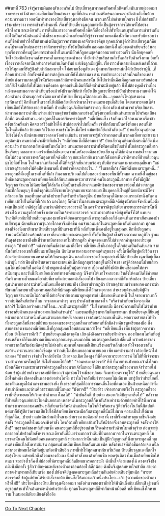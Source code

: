 ##บทที่ 763 เจ้ารู้ความผิดของตัวเองหรือไม่
ป๋ายเสี่ยวฉุนพากองทัพศพโลหิตหนึ่งพันนายพุ่งออกมาจากพระราชวังด้วยความฮึกเหิมเปี่ยมอำนาจ ทุกที่ที่ผ่าน เหล่าองค์รักษ์นอกพระราชวังต่างตัวสั่นด้วยความหวาดผวา พอเห็นท่าทางของป๋ายเสี่ยวฉุนอย่างชัดเจน พวกเขาก็ไม่กล้าหายใจแรง ยิ่งไม่กล้าขยับเข้ามาขัดขวาง
เพราะช่วงที่ผ่านมานี้ เรื่องที่ป๋ายเสี่ยวฉุนถูกแต่งตั้งเป็นผู้ตรวจการได้แพร่ไปอย่างครึกโครม ขณะเดียวกัน การตื่นขึ้นมาของกองทัพศพโลหิตก็เลื่องลือไปทั่วทั้งแดนทุรกันดารแล้วเช่นกัน
ต่อให้เป็นสำนักต้นแม่น้ำทั้งสี่ของเขตแม่น้ำทงเทียนก็ยังรู้ข่าวจากกำแพงเมืองฝั่งที่พวกเขารับผิดชอบว่าคนที่ชื่อป๋ายฮ่าวได้รับตำแหน่งเป็นผู้ตรวจการของนครจักรพรรดิขุย
ทุกคนล้วนรู้ดีว่าป๋ายเสี่ยวฉุนก็คือคนโปรดคนใหม่ของราชวงศ์จักรพรรดิขุย ทั้งยังเป็นมีดที่แหลมคมเล่มหนึ่งในมือของต้าเทียนซือ!
และทุกเรื่องราวที่คนผู้นี้เคยกระทำลงไปในนครผียักษ์ก็ถูกคนขุดค้นออกมาอย่างรวดเร็ว นั่นคือบุคคลที่จิตใจอำมหิตถึงขนาดสังหารคนในตระกูลของตัวเอง ทั้งยังกำเริบเสิบสานถึงขั้นกล้าจับตัวครึ่งเทพ อีกทั้งเรื่องราวหลังจากนั้นอย่างการค้นบ้านยึดทรัพย์ แย่งชิงลูกเมียผู้อื่น เรื่องราวทั้งหลายทั้งแหล่เหล่านี้ล้วนทำให้ทุกคนที่รับรู้ถึงกับสำลักลมหายใจ ไม่อยากเชื่อหูตัวเอง
ผู้คนพากันตระหนักได้ว่าป๋ายฮ่าวผู้นี้...ก็คือคนบ้าระห่ำ อีกทั้งพลังในการต่อสู้ของเขาก็ยังไม่ธรรมดา สามารถฝ่าทะลวงวงล้อมโจมตีของเหล่าศิษย์แห่งความภาคภูมิใจนับร้อยคนแล้วลักพาตัวคนเหล่านั้น ยิ่งไปกว่านั้นคือเมื่อถูกคนหลายร้อยล้อมฆ่าก็ยังโจมตีกลับไปได้อย่างเด็ดขาด
บุคคลเช่นนี้เดิมทีก็เลิศล้ำน่าตะลึงอยู่แล้ว ยิ่งไม่ต้องพูดถึงว่าเบื้องหลังของเขานอกจากต้าเทียนซือแล้วยังมีราชาผียักษ์ ทั้งยังเป็นลูกเขยที่ราชาผียักษ์ประทานงานแต่งให้ด้วยตัวเอง
ตัวตนทุกอย่างนี้ของเขาทำให้ป๋ายเสี่ยวฉุนได้กลายมาเป็น...บุคคลยิ่งใหญ่แห่งแดนทุรกันดาร!!
อีกทั้งเขาในเวลานี้ยังมีชื่อเสียงยิ่งกว่าพวกโจวหงและกงซุนอี้เสียอีก
โดยเฉพาะตอนนี้ต้าเทียนซือยังให้ท้ายเขาอย่างเต็มที่ ป๋ายเสี่ยวฉุนจึงฮึกเหิมห้าวหาญ ยิ่งวางตัวเบ่งอำนาจกำเริบเสิบสาน นำพากองเกราะดำที่บนร่างแผ่ปราณดุร้ายเข้มข้นกลายร่างเป็นรุ้งยาวหนึ่งพันเส้นทะยานไปพร้อมเสียงอึกทึก ตรงดิ่งเข้าหา...ตระกูลหลี่ในนครจักรพรรดิขุย!!
“หลี่เทียนเซิ่ง เจ้ากับพวกโจวหงมาหาเรื่องข้าครั้งแล้วครั้งเล่า คิดจะเอาชีวิตข้าให้ได้ ข้าปล่อยเจ้าไปหนึ่งครั้ง เจ้าก็กลับมาเป็นครั้งที่สอง ตอนนี้ข้าโมโหเต็มทีแล้ว ข้าบอกเจ้าไว้เลย หากข้าโมโหเมื่อไหร่ แม้แต่ข้าก็ยังกลัวตัวเอง!” ป๋ายเสี่ยวฉุนปลอดโปร่งโล่งใจ นัยน์ตาเผยแววคาดหวังอย่างเข้มข้น เขาอยากจะรู้นักว่าหากตอนนี้พวกคนที่อยากฆ่าเขามาอยู่ต่อหน้า คนพวกนั้นจะมีท่าทีเช่นไร
“หลี่เทียนเซิ่งก็คือคนแรก!” ป๋ายเสี่ยวฉุนคิดมาถึงตรงนี้ก็ยิ่งเพิ่มความเร็ว ท่ามกลางเสียงดังสนั่นหวั่นไหว เขาและกองเกราะดำทั้งพันคนก็ขยับเข้าไปใกล้ตระกูลหลี่มากขึ้นเรื่อยๆ
ตลอดทาง เงาร่างที่แผ่กลิ่นอายความโอหังอวดดีของป๋ายเสี่ยวฉุนได้ชักนำความสนใจจากคนนับไม่ถ้วน พวกเขาพากันสูดหายใจดังเฮือกๆ ขณะเดียวกันพวกเขาก็สังเกตเห็นว่าทิศทางที่ป๋ายเสี่ยวฉุนมุ่งไปคือที่ไหน ในใจพวกเขาจึงอดไม่ได้ที่จะรู้สึกเย็นวาบพร้อมๆ กับมีการคาดเดามากมายผุดขึ้นมา
“แผ่ปราณดุร้ายอย่างไม่คิดปิดบังขนาดนี้ ป๋ายฮ่าวคิดจะทำอะไร...”
“ในเขตที่เก้า ก็คือที่ตั้งของตระกูลหลี่...”
ตระกูลหลี่ตั้งอยู่ในเขตพื้นที่ที่เก้า กินอาณาบริเวณไปเกือบสองส่วนของพื้นที่ทั้งหมด ความยิ่งใหญ่ของอิทธิพลตระกูลพวกเขาเทียบเคียงได้กับนามของพระยาสวรรค์ คนในตระกูลมีมากมาย ทั้งยังมีผู้ฝึกวิญญาณจำนวนไม่น้อยที่อยู่ใต้สังกัด เมื่อเป็นเช่นนี้อำนาจและอิทธิพลของพวกเขาย่อมไม่ต่างจากลูกหิมะที่กลิ้งหลุนๆ ยิ่งกลิ้งลูกหิมะก็ยิ่งขยายใหญ่จนแทบจะกลายมาเป็นบุคคลยิ่งใหญ่ที่น้อยนักจะมีใครกล้าล่วงเกิน
ขณะที่ทุกคนกำลังประหวั่นพรั่นพรึงกันอยู่นั้น ป๋ายเสี่ยวฉุนได้พากองเกราะดำหนึ่งพันคนเหยียบเข้าไปในพื้นที่ที่เก้าแล้ว มองไกลๆ ก็เห็นว่าในลานของตระกูลหลี่มีเจดีย์สูงนับร้อยจั้งหลังหนึ่งตั้งเด่นเป็นสง่า!
เจดีย์สูงนี้มีนามว่าเจดีย์พระยาสวรรค์! ในนครจักรพรรดิขุยมีเพียงพระยาสวรรค์เท่านั้นที่สร้างได้ ความสูงคือร้อยจั้ง แต่หากเป็นเจ้าพระยาสวรรค์ จะสามารถสร้างเจดีย์สูงพันจั้งได้!
แทบจะวินาทีเดียวกับที่ป๋ายเสี่ยวฉุนมองมายังเจดีย์ของตระกูลหลี่ ตระกูลหลี่เองก็สังเกตเห็นการมาเยือนของป๋ายเสี่ยวฉุน ฉับพลันความวุ่นวายโกลหาจึงเกิดขึ้น คนจำนวนมากในตระกูลหลี่พากันบินออกมา ทุกคนต่างก็จ้องนิ่งมายังพวกป๋ายเสี่ยวฉุนที่บินตรงมาที่นี่
หลี่เทียนเซิ่งเองก็อยู่ในกลุ่มคน อีกทั้งยังถูกคนจำนวนนับไม่ถ้วนห้อมล้อม เขาคือนายน้อยของตระกูลหลี่ ทั้งยังเป็นผู้กล้าซึ่งสร้างความภาคภูมิใจ ฐานะอันสูงส่งของเขาถึงขั้นที่ว่าหากบิดาของเขาไม่ปรากฏตัว คำพูดของเขาก็ไม่ต่างจากคำพูดของประมุขตระกูล
“ป๋ายฮ่าว!!” หลังจากเห็นชัดว่าคนมาคือใคร หลี่เทียนเซิ่งก็ผวาอยู่ในใจก่อนเป็นอันดับแรก จากนั้นสีหน้าของเขาก็เปลี่ยนมาเป็นดุดัน นัยน์ตาฉายความอาฆาตแค้นรุนแรง ครั้งนี้เพื่อฟื้นฟูพลังชีวิต เขาต้องจ่ายค่าตอบแทนมหาศาลให้กับตระกูลเฉิน และตัวการของเรื่องทุกอย่างนี้ก็คือป๋ายเสี่ยวฉุนที่อยู่เบื้องหน้าผู้นี้
ทว่าเพียงชั่วพริบตาความอาฆาตแค้นนี้กลับถูกซุกซ่อนอยู่ในหัวใจเขา เขารู้ดีว่าตอนนี้ป๋ายเสี่ยวฉุนไม่เหมือนกับในอดีต อีกฝ่ายถูกแต่งตั้งเป็นผู้ตรวจการ เบื้องหลังก็ยิ่งมีต้าเทียนซือคอยให้การสนับสนุน และวันนี้ยังมาเยือนด้วยท่าทางเหี้ยมหาญ นี่จึงทำให้เขาใจหายวาบ รีบสั่งให้คนเปิดใช้ค่ายกลทันที
แทบจะชั่วขณะเดียวกับที่เขาเพิ่งถ่ายทอดคำสั่งออกไป เสียงแหวกอากาศก็ดังเกริกก้อง ป๋ายเสี่ยวฉุนนำพากองเกราะดำหนึ่งพันคนเยื้องกรายมาถึง เมื่อเขาปรากฏตัว ปราณดุร้ายบนร่างของกองเกราะดำพันคนก็กลายมาเป็นเมฆหมอกสีดำที่ปกคลุมหลี่เทียนเซิ่งไว้กลางอากาศ
ส่วนรอบด้านกลับมีผู้ฝึกวิญญาณจำนวนนับไม่ถ้วนที่ได้ข่าวจึงพากันตามมาดูเหตุการณ์ เมื่อมองเห็นภาพนี้ ในใจของพวกเขาก็ราวกับมีคลื่นยักษ์ถาโถม การคาดเดาต่างๆ นาๆ ประดังเข้ามากลางใจ
“หรือว่าต้าเทียนซือจะลงมือแล้ว?! ไม่นึกเลยว่าคนแรกที่โดน...จะเป็นตระกูลหลี่!!”
“ไม่ใช่หรอกมั้ง นี่อาจมีความเป็นไปได้ว่าป๋ายฮ่าวอาศัยตัวตนของตัวเองมาแก้แค้นส่วนตัว!”
และขณะที่ฝูงชนพากันตื่นตระหนก ป๋ายเสี่ยวฉุนก็ยืนอยู่หน้ากองเกราะดำหนึ่งพันคนด้วยมาดเย่อหยิ่งจองหอง เขาก้มหน้าลงมองพื้นดิน พอกวาดสายตาไปทั่วทั้งตระกูลหลี่หนึ่งรอบก็ย้ายมามองคนของตระกูลหลี่หลายร้อยคนที่ชักมีดง้างคันธนูเตรียมลงมือ ซึ่งสายตาของเขามองหลี่เทียนเซิ่งที่ถูกกลุ่มคนโอบล้อมนานกว่าใคร
“หลี่เทียนเซิ่ง เห็นข้าผู้ตรวจการมาเยือน ยังไม่คารวะอีกรึ!” ป๋ายเสี่ยวฉุนถลึงตาดุดัน เสียงดังอึงอลราวเสียงฟ้าคำรณ กองทัพศพโลหิตที่อยู่ด้านหลังเขาก็ยิ่งแผ่ปราณเหี้ยมหาญออกมารุนแรงมากขึ้น
คนตระกูลหลี่หน้าเปลี่ยนสี ทว่าหน้าตาของพวกเขากลับเริ่มอำมหิตดุร้ายไม่ต่างกัน ลมหายใจของหลี่เทียนเซิ่งหอบรัวเล็กน้อย หัวใจของเขาสั่นสะท้าน กระวนกระวายถึงขีดสุด ทว่ากลับไม่เปิดเผยออกมาภายนอก เพียงแค่คำรามกร้าวด้วยสีหน้าไม่น่ามอง
“ป๋ายฮ่าว เจ้าช่างใจกล้ายิ่งนัก บังอาจละเมิดเบื้องสูง ที่นี่คือจวนพระยาสวรรค์ ไม่ใช่ที่ที่เจ้าจะมาวางอำนาจบาตรใหญ่ได้ ยังไม่รีบถอยไปอีก!!”
“จวนพระยาสวรรค์? หึหึ ที่นายท่านป๋ายของเจ้าตั้งใจมาเยือนก็คือจวนพระยาสวรรค์ตระกูลหลี่ของพวกเจ้านี่แหละ ได้ยินมาว่าตระกูลหลี่ของพวกเจ้าร่ำรวยไม่น้อย ข้าผู้แซ่ป๋ายกังวลว่าสมบัติที่พวกเจ้าซุกซ่อนไว้จะมีของปลอม จึงมาช่วยตรวจดูให้” ป๋ายเสี่ยวฉุนเอามือไพล่หลัง เชิดคางขึ้นพลางเอ่ยอย่างโอหัง ทว่าในใจกลับยิ้มร่าราวดอกไม้ผลิบาน เขารู้สึกว่าประโยคนี้ของตัวเองพูดได้น่าเกรงขามอย่างยิ่ง ที่เขาชอบที่สุดก็คือการข่มคนอื่นโดยที่ตนเองเป็นฝ่ายเหนือกว่าทั้งด้านกำลังคนและด้านศีลธรรมแบบนี้นี่แหละ
“บังอาจ!!”
“ป๋ายฮ่าว เจ้าอยากตายหรือไร ตระกูลหลี่ของเรามีหรือจะยอมให้เจ้ามาทำตัวเหลวไหลได้!”
“น่าขันสิ้นดี ป๋ายฮ่าว สมองเจ้ามีปัญหาหรือไง!” หลังจากที่ป๋ายเสี่ยวฉุนเอ่ยประโยคนั้นออกมา เหล่าคนในตระกูลหลี่ก็พากันร้องคำรามด้วยถ้อยคำที่ไร้ซึ่งความยำเกรงเพราะความเคยชิน
หลี่เทียนเซิ่งสีหน้าน่าเกลียด ในใจก็เริ่มร้อนรน รู้ดีว่าเรื่องในวันนี้ผิดปกติ แต่เขาก็ยังรู้สึกว่าความเป็นไปได้ที่ต้าเทียนซือจะลงมือกับตระกูลหลี่นั้นมีไม่มาก ความเป็นไปได้มากที่สุดก็คือ...ป๋ายฮ่าวแก้แค้นส่วนตัวในนามส่วนรวม พอคิดมาถึงตรงนี้ เขาก็เริ่มกล้าหาญมากขึ้นจึงเอ่ยคำสั่ง
“ตระกูลหลี่ทั้งหมดจงฟังคำสั่ง ใครก็ตามที่เหยียบเข้ามาในรัศมีร้อยจั้งรอบตระกูลหลี่ จงสังหารให้สิ้น!”
พอขาดคำของหลี่เทียนเซิ่ง คนตระกูลหลี่ที่อยู่รอบด้านก็ร้องคำรามรับด้วยใบหน้าดุร้าย ก่อนจะพุ่งถลาออกไปพร้อมไอสังหาร ขณะเดียวกันก็มีเงาร่างมากกว่าเดิมที่บินออกมาจากในจวนตระกูลหลี่ ในบรรดานั้นคนไม่น้อยคือคนของตระกูลหลี่ ทว่ามากกว่านั้นกลับเป็นผู้ฝึกวิญญาณที่พึ่งพาตระกูลหลี่ ทุกคนต่างก็แผ่ไอสังหารเข้มข้น กลุ่มคนนับหมื่นเบียดเสียดกันแน่นขนัด พลังอำนาจที่เกิดขึ้นคล้ายจะเหนือกว่ากองทัพศพโลหิตที่อยู่บนท้องฟ้าเสียอีก
ภาพนี้ทำให้ทุกคนพากันหวั่นวิตก ป๋ายเสี่ยวฉุนเองก็ตกใจสะดุ้งโหยง แต่พอนึกถึงตัวตนของตัวเอง นึกถึงคำสั่งของต้าเทียนซือ พอครุ่นคิดว่าในเมื่อต้าเทียนซือให้ตนมา จะอย่างไรก็คงไม่ปล่อยให้ตระกูลหลี่ปลิดชีพตนหรอกกระมัง
ดังนั้นใจจึงสงบลงได้ ดวงตาจึงขึงถมึงทึงอีกครั้ง รู้สึกว่าลักษณะพลังของตัวเองอ่อนด้อยไปเล็กน้อย ดังนั้นจึงสูดลมหายใจเข้าลึก สายตากวาดผ่านพวกหลี่เทียนเซิ่ง มองไปยังเจดีย์สูงของตระกูลหลี่แล้วพลันเอ่ยด้วยเสียงทุ้มหนัก
“พระยาสวรรค์หลี่ ข้าผู้แซ่ป๋ายได้รับคำสั่งจากต้าเทียนซือให้มาถามเจ้าหนึ่งประโยค...เจ้า รู้ความผิดของตัวเองหรือไม่!!”
ประโยคนี้ของป๋ายเสี่ยวฉุนดังออกมา พลังอำนาจของเขาก็ทำให้ฟ้าดินถึงกับเปลี่ยนสี ฝูงชนที่อยู่รอบด้านหัวใจเต้นกระหน่ำอย่างบ้าคลั่ง ทุกคนในตระกูลหลี่ก็พากันหน้าเผือดสี หลี่เทียนเซิ่งใจหายวาบ ในสมองมีเพียงเสียงดังอื้ออึง

------


[Go To Next Chapter]( ./201.md)